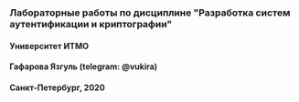 ### Лабораторные работы по дисциплине "Разработка систем аутентификации и криптографии"
#### Университет ИТМО
#### Гафарова Язгуль (telegram: @vukira)
#### Санкт-Петербург, 2020